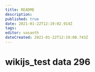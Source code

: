 ```yaml
---
title: README
description: 
published: true
date: 2021-01-22T12:19:02.914Z
tags: 
editor: vasanth
dateCreated: 2021-01-22T12:19:00.743Z
---
```


# wikijs_test data 296
